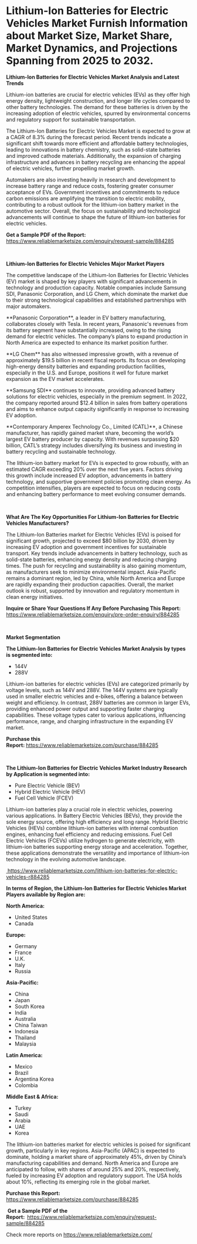 <p><h1>Lithium-Ion Batteries for Electric Vehicles Market Furnish Information about Market Size, Market Share, Market Dynamics, and Projections Spanning from 2025 to 2032.</h1></p><p><strong>Lithium-Ion Batteries for Electric Vehicles Market Analysis and Latest Trends</strong></p>
<p><p>Lithium-ion batteries are crucial for electric vehicles (EVs) as they offer high energy density, lightweight construction, and longer life cycles compared to other battery technologies. The demand for these batteries is driven by the increasing adoption of electric vehicles, spurred by environmental concerns and regulatory support for sustainable transportation.</p><p>The Lithium-Ion Batteries for Electric Vehicles Market is expected to grow at a CAGR of 8.3% during the forecast period. Recent trends indicate a significant shift towards more efficient and affordable battery technologies, leading to innovations in battery chemistry, such as solid-state batteries and improved cathode materials. Additionally, the expansion of charging infrastructure and advances in battery recycling are enhancing the appeal of electric vehicles, further propelling market growth.</p><p>Automakers are also investing heavily in research and development to increase battery range and reduce costs, fostering greater consumer acceptance of EVs. Government incentives and commitments to reduce carbon emissions are amplifying the transition to electric mobility, contributing to a robust outlook for the lithium-ion battery market in the automotive sector. Overall, the focus on sustainability and technological advancements will continue to shape the future of lithium-ion batteries for electric vehicles.</p></p>
<p><strong>Get a Sample PDF of the Report:&nbsp;</strong> <a href="https://www.reliablemarketsize.com/enquiry/request-sample/884285?utm_campaign=2186&utm_medium=2&utm_source=Github&utm_content=ia&utm_term=14022025&utm_id=lithium-ion-batteries-for-electric-vehicles">https://www.reliablemarketsize.com/enquiry/request-sample/884285</a></p>
<p>&nbsp;</p>
<p><strong>Lithium-Ion Batteries for Electric Vehicles Major Market Players</strong></p>
<p><p>The competitive landscape of the Lithium-Ion Batteries for Electric Vehicles (EV) market is shaped by key players with significant advancements in technology and production capacity. Notable companies include Samsung SDI, Panasonic Corporation, and LG Chem, which dominate the market due to their strong technological capabilities and established partnerships with major automakers.</p><p>**Panasonic Corporation**, a leader in EV battery manufacturing, collaborates closely with Tesla. In recent years, Panasonic's revenues from its battery segment have substantially increased, owing to the rising demand for electric vehicles. The company’s plans to expand production in North America are expected to enhance its market position further.</p><p>**LG Chem** has also witnessed impressive growth, with a revenue of approximately $19.5 billion in recent fiscal reports. Its focus on developing high-energy density batteries and expanding production facilities, especially in the U.S. and Europe, positions it well for future market expansion as the EV market accelerates.</p><p>**Samsung SDI** continues to innovate, providing advanced battery solutions for electric vehicles, especially in the premium segment. In 2022, the company reported around $12.4 billion in sales from battery operations and aims to enhance output capacity significantly in response to increasing EV adoption.</p><p>**Contemporary Amperex Technology Co., Limited (CATL)**, a Chinese manufacturer, has rapidly gained market share, becoming the world’s largest EV battery producer by capacity. With revenues surpassing $20 billion, CATL’s strategy includes diversifying its business and investing in battery recycling and sustainable technology.</p><p>The lithium-ion battery market for EVs is expected to grow robustly, with an estimated CAGR exceeding 20% over the next five years. Factors driving this growth include increased EV adoption, advancements in battery technology, and supportive government policies promoting clean energy. As competition intensifies, players are expected to focus on reducing costs and enhancing battery performance to meet evolving consumer demands.</p></p>
<p>&nbsp;</p>
<p><strong>What Are The Key Opportunities For Lithium-Ion Batteries for Electric Vehicles Manufacturers?</strong></p>
<p><p>The Lithium-Ion Batteries market for Electric Vehicles (EVs) is poised for significant growth, projected to exceed $80 billion by 2030, driven by increasing EV adoption and government incentives for sustainable transport. Key trends include advancements in battery technology, such as solid-state batteries, enhancing energy density and reducing charging times. The push for recycling and sustainability is also gaining momentum, as manufacturers seek to minimize environmental impact. Asia-Pacific remains a dominant region, led by China, while North America and Europe are rapidly expanding their production capacities. Overall, the market outlook is robust, supported by innovation and regulatory momentum in clean energy initiatives.</p></p>
<p><strong>Inquire or Share Your Questions If Any Before Purchasing This Report:</strong> <a href="https://www.reliablemarketsize.com/enquiry/pre-order-enquiry/884285?utm_campaign=2186&utm_medium=2&utm_source=Github&utm_content=ia&utm_term=14022025&utm_id=lithium-ion-batteries-for-electric-vehicles">https://www.reliablemarketsize.com/enquiry/pre-order-enquiry/884285</a></p>
<p>&nbsp;</p>
<p><strong>Market Segmentation</strong></p>
<p><strong>The Lithium-Ion Batteries for Electric Vehicles Market Analysis by types is segmented into:</strong></p>
<p><ul><li>144V</li><li>288V</li></ul></p>
<p><p>Lithium-ion batteries for electric vehicles (EVs) are categorized primarily by voltage levels, such as 144V and 288V. The 144V systems are typically used in smaller electric vehicles and e-bikes, offering a balance between weight and efficiency. In contrast, 288V batteries are common in larger EVs, providing enhanced power output and supporting faster charging capabilities. These voltage types cater to various applications, influencing performance, range, and charging infrastructure in the expanding EV market.</p></p>
<p><strong>Purchase this Report:&nbsp;</strong><a href="https://www.reliablemarketsize.com/purchase/884285?utm_campaign=2186&utm_medium=2&utm_source=Github&utm_content=ia&utm_term=14022025&utm_id=lithium-ion-batteries-for-electric-vehicles">https://www.reliablemarketsize.com/purchase/884285</a></p>
<p>&nbsp;</p>
<p><strong>The Lithium-Ion Batteries for Electric Vehicles Market Industry Research by Application is segmented into:</strong></p>
<p><ul><li>Pure Electric Vehicle (BEV)</li><li>Hybrid Electric Vehicle (HEV)</li><li>Fuel Cell Vehicle (FCEV)</li></ul></p>
<p><p>Lithium-ion batteries play a crucial role in electric vehicles, powering various applications. In Battery Electric Vehicles (BEVs), they provide the sole energy source, offering high efficiency and long range. Hybrid Electric Vehicles (HEVs) combine lithium-ion batteries with internal combustion engines, enhancing fuel efficiency and reducing emissions. Fuel Cell Electric Vehicles (FCEVs) utilize hydrogen to generate electricity, with lithium-ion batteries supporting energy storage and acceleration. Together, these applications demonstrate the versatility and importance of lithium-ion technology in the evolving automotive landscape.</p></p>
<p><a href="https://www.reliablemarketsize.com/lithium-ion-batteries-for-electric-vehicles-r884285?utm_campaign=2186&utm_medium=2&utm_source=Github&utm_content=ia&utm_term=14022025&utm_id=lithium-ion-batteries-for-electric-vehicles">&nbsp;https://www.reliablemarketsize.com/lithium-ion-batteries-for-electric-vehicles-r884285</a></p>
<p><strong>In terms of Region, the Lithium-Ion Batteries for Electric Vehicles Market Players available by Region are:</strong></p>
<p>
    <p> <strong> North America: </strong>
        <ul>
            <li>United States</li>
            <li>Canada</li>
        </ul>
        </p> 
    <p> <strong> Europe: </strong>
        <ul>
            <li>Germany</li>
            <li>France</li>
            <li>U.K.</li>
            <li>Italy</li>
            <li>Russia</li>
        </ul>
        </p> 
    <p> <strong> Asia-Pacific: </strong>
        <ul>
            <li>China</li>
            <li>Japan</li>
            <li>South Korea</li>
            <li>India</li>
            <li>Australia</li>
            <li>China Taiwan</li>
            <li>Indonesia</li>
            <li>Thailand</li>
            <li>Malaysia</li>
        </ul>
        </p> 
    <p> <strong> Latin America: </strong>
        <ul>
            <li>Mexico</li>
            <li>Brazil</li>
            <li>Argentina Korea</li>
            <li>Colombia</li>
        </ul>
        </p> 
    <p> <strong> Middle East & Africa: </strong>
        <ul>
            <li>Turkey</li>
            <li>Saudi</li>
            <li>Arabia</li>
            <li>UAE</li>
            <li>Korea</li>
        </ul>
    </p>
    </p>
<p><p>The lithium-ion batteries market for electric vehicles is poised for significant growth, particularly in key regions. Asia-Pacific (APAC) is expected to dominate, holding a market share of approximately 45%, driven by China’s manufacturing capabilities and demand. North America and Europe are anticipated to follow, with shares of around 25% and 20%, respectively, fueled by increasing EV adoption and regulatory support. The USA holds about 10%, reflecting its emerging role in the global market.</p></p>
<p><strong>Purchase this Report: </strong><a href="https://www.reliablemarketsize.com/purchase/884285?utm_campaign=2186&utm_medium=2&utm_source=Github&utm_content=ia&utm_term=14022025&utm_id=lithium-ion-batteries-for-electric-vehicles">https://www.reliablemarketsize.com/purchase/884285</a></p>
<p>&nbsp;<strong>Get a Sample PDF of the Report:&nbsp;&nbsp;</strong><a href="https://www.reliablemarketsize.com/enquiry/request-sample/884285?utm_campaign=2186&utm_medium=2&utm_source=Github&utm_content=ia&utm_term=14022025&utm_id=lithium-ion-batteries-for-electric-vehicles">https://www.reliablemarketsize.com/enquiry/request-sample/884285</a></p>
<p><strong></strong></p>
<p>Check more reports on <a href="https://www.reliablemarketsize.com/?utm_campaign=2186&utm_medium=2&utm_source=Github&utm_content=ia&utm_term=14022025&utm_id=lithium-ion-batteries-for-electric-vehicles">https://www.reliablemarketsize.com/</a></p>